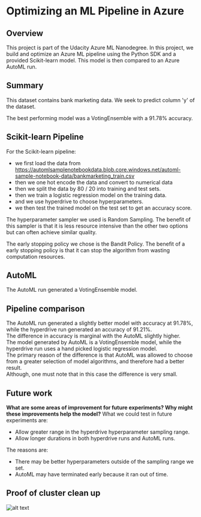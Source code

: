 # Optimizing an ML Pipeline in Azure

## Overview
This project is part of the Udacity Azure ML Nanodegree.
In this project, we build and optimize an Azure ML pipeline using the Python SDK and a provided Scikit-learn model.
This model is then compared to an Azure AutoML run.

## Summary
This dataset contains bank marketing data. We seek to predict column 'y' of the dataset.

The best performing model was a VotingEnsemble with a 91.78% accuracy.

## Scikit-learn Pipeline
For the Scikit-learn pipeline:
- we first load the data from https://automlsamplenotebookdata.blob.core.windows.net/automl-sample-notebook-data/bankmarketing_train.csv
- then we one hot encode the data and convert to numerical data
- then we split the data by 80 / 20 into training and test sets.
- then we train a logistic regression model on the training data.
- and we use hyperdrive to choose hyperparameters.
- we then test the trained model on the test set to get an accuracy score.

The hyperparameter sampler we used is Random Sampling. The benefit of this sampler is that it is less resource intensive than the other two options but can often achieve similar quality.

The early stopping policy we chose is the Bandit Policy. The benefit of a early stopping policy is that it can stop the algorithm from wasting computation resources.  

## AutoML
The AutoML run generated a VotingEnsemble model.

## Pipeline comparison
The AutoML run generated a slightly better model with accuracy at 91.78%, while the hyperdrive run generated an accuracy of 91.21%.  
The difference in accuracy is marginal with the AutoML slightly higher.  
The model generated by AutoML is a VotingEnsemble model, while the hyperdrive run uses a hand picked logistic regression model.  
The primary reason of the difference is that AutoML was allowed to choose from a greater selection of model algorithms, and therefore had a better result.  
Although, one must note that in this case the difference is very small.

## Future work
**What are some areas of improvement for future experiments? Why might these improvements help the model?**
What we could test in future experiments are:
- Allow greater range in the hyperdrive hyperparameter sampling range.
- Allow longer durations in both hyperdrive runs and AutoML runs.

The reasons are:
- There may be better hyperparameters outside of the sampling range we set.
- AutoML may have terminated early because it ran out of time.

## Proof of cluster clean up
![alt text](sss/cc_delete.jpg "Screenshot of compute cluster marked for deletion")
